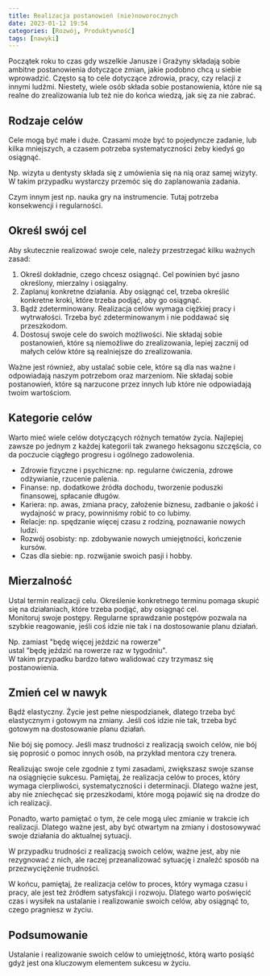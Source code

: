 ```yaml
---
title: Realizacja postanowień (nie)noworocznych
date: 2023-01-12 19:54
categories: [Rozwój, Produktywność]
tags: [nawyki]
---
```


Początek roku to czas gdy wszelkie Janusze i Grażyny składają sobie ambitne postanowienia dotyczące zmian, jakie podobno chcą u siebie wprowadzić. 
Często są to cele dotyczące zdrowia, pracy, czy relacji z innymi ludźmi. Niestety, wiele osób składa sobie postanowienia, które nie są realne do zrealizowania lub też nie do końca wiedzą, jak się za nie zabrać. 

## Rodzaje celów

Cele mogą być małe i duże. Czasami może być to pojedyncze zadanie, lub kilka mniejszych, a czasem potrzeba systematyczności żeby kiedyś go osiągnąć.

Np. wizyta u dentysty składa się z umówienia się na nią oraz samej wizyty. W takim przypadku wystarczy przemóc się do zaplanowania zadania.

Czym innym jest np. nauka gry na instrumencie. Tutaj potrzeba konsekwencji i regularności.

## Określ swój cel

Aby skutecznie realizować swoje cele, należy przestrzegać kilku ważnych zasad:

1. Określ dokładnie, czego chcesz osiągnąć. Cel powinien być jasno określony, mierzalny i osiągalny.
1. Zaplanuj konkretne działania. Aby osiągnąć cel, trzeba określić konkretne kroki, które trzeba podjąć, aby go osiągnąć.
1. Bądź zdeterminowany. Realizacja celów wymaga ciężkiej pracy i wytrwałości. Trzeba być zdeterminowanym i nie poddawać się przeszkodom.
1. Dostosuj swoje cele do swoich możliwości. Nie składaj sobie postanowień, które są niemożliwe do zrealizowania, lepiej zacznij od małych celów które są realniejsze do zrealizowania.

Ważne jest również, aby ustalać sobie cele, które są dla nas ważne i odpowiadają naszym potrzebom oraz marzeniom. Nie składaj sobie postanowień, które są narzucone przez innych lub które nie odpowiadają twoim wartościom.

## Kategorie celów

Warto mieć wiele celów dotyczących różnych tematów życia. Najlepiej zawsze po jednym z każdej kategorii tak zwanego heksagonu szczęścia, co da poczucie ciągłego progresu i ogólnego zadowolenia.

* Zdrowie fizyczne i psychiczne: np. regularne ćwiczenia, zdrowe odżywianie, rzucenie palenia.
* Finanse: np. dodatkowe źródła dochodu, tworzenie poduszki finansowej, spłacanie długów.
* Kariera: np. awas, zmiana pracy, założenie biznesu, zadbanie o jakość i wydajność w pracy, powinniśmy robić to co lubimy.
* Relacje: np. spędzanie więcej czasu z rodziną, poznawanie nowych ludzi.
* Rozwój osobisty: np. zdobywanie nowych umiejętności, kończenie kursów.
* Czas dla siebie: np. rozwijanie swoich pasji i hobby.

## Mierzalność

Ustal termin realizacji celu. Określenie konkretnego terminu pomaga skupić się na działaniach, które trzeba podjąć, aby osiągnąć cel.\
Monitoruj swoje postępy. Regularne sprawdzanie postępów pozwala na szybkie reagowanie, jeśli coś idzie nie tak i na dostosowanie planu działań.

Np. zamiast "będę więcej jeździć na rowerze"\
ustal "będę jeździć na rowerze raz w tygodniu".\
W takim przypadku bardzo łatwo walidować czy trzymasz się postanowienia.

## Zmień cel w nawyk

Bądź elastyczny. Życie jest pełne niespodzianek, dlatego trzeba być elastycznym i gotowym na zmiany. Jeśli coś idzie nie tak, trzeba być gotowym na dostosowanie planu działań.

Nie bój się pomocy. Jeśli masz trudności z realizacją swoich celów, nie bój się poprosić o pomoc innych osób, na przykład mentora czy trenera.

Realizując swoje cele zgodnie z tymi zasadami, zwiększasz swoje szanse na osiągnięcie sukcesu. Pamiętaj, że realizacja celów to proces, który wymaga cierpliwości, systematyczności i determinacji. Dlatego ważne jest, aby nie zniechęcać się przeszkodami, które mogą pojawić się na drodze do ich realizacji.

Ponadto, warto pamiętać o tym, że cele mogą ulec zmianie w trakcie ich realizacji. Dlatego ważne jest, aby być otwartym na zmiany i dostosowywać swoje działania do aktualnej sytuacji.

W przypadku trudności z realizacją swoich celów, ważne jest, aby nie rezygnować z nich, ale raczej przeanalizować sytuację i znaleźć sposób na przezwyciężenie trudności.

W końcu, pamiętaj, że realizacja celów to proces, który wymaga czasu i pracy, ale jest też źródłem satysfakcji i rozwoju. Dlatego warto poświęcić czas i wysiłek na ustalanie i realizowanie swoich celów, aby osiągnąć to, czego pragniesz w życiu.

## Podsumowanie

Ustalanie i realizowanie swoich celów to umiejętność, którą warto posiąść gdyż jest ona kluczowym elementem sukcesu w życiu.
